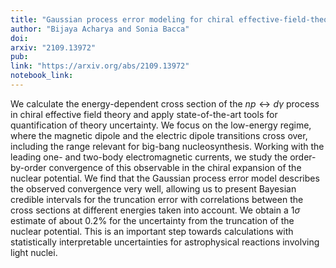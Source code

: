 ```yaml
---
title: "Gaussian process error modeling for chiral effective-field-theory calculations of $np-->d gamma$ at low energies"
author: "Bijaya Acharya and Sonia Bacca"
doi:
arxiv: "2109.13972"
pub:
link: "https://arxiv.org/abs/2109.13972"
notebook_link:
---
```


We calculate the energy-dependent cross section of the $np\leftrightarrow d\gamma$ process in chiral effective field theory and apply state-of-the-art tools for quantification of theory uncertainty. We focus on the low-energy regime, where the magnetic dipole and the electric dipole transitions cross over, including the range relevant for big-bang nucleosynthesis. Working with the leading one- and two-body electromagnetic currents, we study the order-by-order convergence of this observable in the chiral expansion of the nuclear potential. We find that the Gaussian process error model describes the observed convergence very well, allowing us to present Bayesian credible intervals for the truncation error with correlations between the cross sections at different energies taken into account. We obtain a 1$\sigma$ estimate of about 0.2\% for the uncertainty from the truncation of the nuclear potential. This is an important step towards calculations with statistically interpretable uncertainties for astrophysical reactions involving light nuclei.
